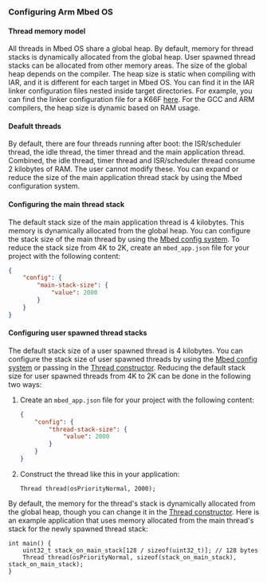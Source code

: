 ### Configuring Arm Mbed OS

#### Thread memory model

All threads in Mbed OS share a global heap. By default, memory for thread stacks is dynamically allocated from the global heap. User spawned thread stacks can be allocated from other memory areas. The size of the global heap depends on the compiler. The heap size is static when compiling with IAR, and it is different for each target in Mbed OS. You can find it in the IAR linker configuration files nested inside target directories. For example, you can find the linker configuration file for a K66F [here](https://github.com/ARMmbed/mbed-os/blob/master/targets/TARGET_Freescale/TARGET_MCUXpresso_MCUS/TARGET_K66F/device/TOOLCHAIN_IAR/MK66FN2M0xxx18.icf#L49-L51). For the GCC and ARM compilers, the heap size is dynamic based on RAM usage.

#### Deafult threads

By default, there are four threads running after boot: the ISR/scheduler thread, the idle thread, the timer thread and the main application thread. Combined, the idle thread, timer thread and ISR/scheduler thread consume 2 kilobytes of RAM. The user cannot modify these. You can expand or reduce the size of the main application thread stack by using the Mbed configuration system.

#### Configuring the main thread stack

The default stack size of the main application thread is 4 kilobytes. This memory is dynamically allocated from the global heap. You can configure the stack size of the main thread by using the [Mbed config system](https://docs.mbed.com/docs/mbed-os-handbook/en/latest/advanced/config_system/). To reduce the stack size from 4K to 2K, create an `mbed_app.json` file for your project with the following content:

```JSON
{
    "config": {
        "main-stack-size": {
            "value": 2000
        }
    }
}
```

#### Configuring user spawned thread stacks

The default stack size of a user spawned thread is 4 kilobytes. You can configure the stack size of user spawned threads by using the [Mbed config system](https://docs.mbed.com/docs/mbed-os-handbook/en/latest/advanced/config_system/) or passing in the [Thread constructor](https://docs.mbed.com/docs/mbed-os-api/en/mbed-os-5.5/api/group__rtos.html#gab9f45e13f619a725b87c1e43c14cf158). Reducing the default stack size for user spawned threads from 4K to 2K can be done in the following two ways:

1. Create an `mbed_app.json` file for your project with the following content:

    ```JSON
    {
        "config": {
            "thread-stack-size": {
                "value": 2000
            }
        }
    }
    ```

2. Construct the thread like this in your application:

    `Thread thread(osPriorityNormal, 2000);`

By default, the memory for the thread's stack is dynamically allocated from the global heap, though you can change it in the [Thread constructor](https://docs.mbed.com/docs/mbed-os-api/en/mbed-os-5.5/api/group__rtos.html#gab9f45e13f619a725b87c1e43c14cf158). Here is an example application that uses memory allocated from the main thread's stack for the newly spawned thread stack:

```
int main() {
    uint32_t stack_on_main_stack[128 / sizeof(uint32_t)]; // 128 bytes
    Thread thread(osPriorityNormal, sizeof(stack_on_main_stack), stack_on_main_stack);
}
```

